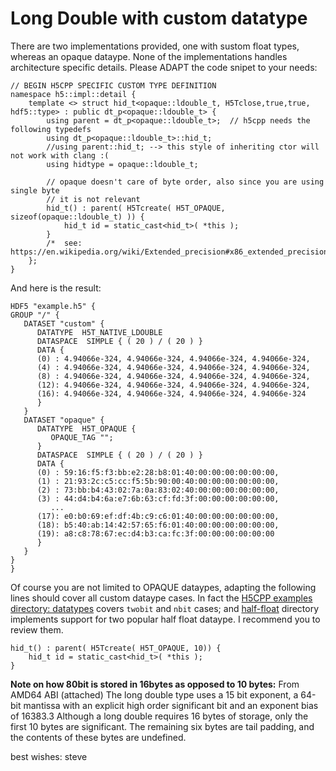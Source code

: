 # Long Double with custom datatype

There are two implementations provided, one with sustom float types, whereas an opaque dataype. None of the implementations handles architecture specific details. Please ADAPT the code snipet to your needs:


```
// BEGIN H5CPP SPECIFIC CUSTOM TYPE DEFINITION
namespace h5::impl::detail {
	template <> struct hid_t<opaque::ldouble_t, H5Tclose,true,true, hdf5::type> : public dt_p<opaque::ldouble_t> {
		using parent = dt_p<opaque::ldouble_t>;  // h5cpp needs the following typedefs
		using dt_p<opaque::ldouble_t>::hid_t;
		//using parent::hid_t; --> this style of inheriting ctor will not work with clang :(
		using hidtype = opaque::ldouble_t;

		// opaque doesn't care of byte order, also since you are using single byte
		// it is not relevant
		hid_t() : parent( H5Tcreate( H5T_OPAQUE, sizeof(opaque::ldouble_t) )) {
			hid_t id = static_cast<hid_t>( *this );
		}
		/*	see: https://en.wikipedia.org/wiki/Extended_precision#x86_extended_precision_format*/
	};
}
```

And here is the result:

```
HDF5 "example.h5" {
GROUP "/" {
   DATASET "custom" {
      DATATYPE  H5T_NATIVE_LDOUBLE
      DATASPACE  SIMPLE { ( 20 ) / ( 20 ) }
      DATA {
      (0) : 4.94066e-324, 4.94066e-324, 4.94066e-324, 4.94066e-324,
      (4) : 4.94066e-324, 4.94066e-324, 4.94066e-324, 4.94066e-324,
      (8) : 4.94066e-324, 4.94066e-324, 4.94066e-324, 4.94066e-324,
      (12): 4.94066e-324, 4.94066e-324, 4.94066e-324, 4.94066e-324,
      (16): 4.94066e-324, 4.94066e-324, 4.94066e-324, 4.94066e-324
      }
   }
   DATASET "opaque" {
      DATATYPE  H5T_OPAQUE {
         OPAQUE_TAG "";
      }
      DATASPACE  SIMPLE { ( 20 ) / ( 20 ) }
      DATA {
      (0) : 59:16:f5:f3:bb:e2:28:b8:01:40:00:00:00:00:00:00,
      (1) : 21:93:2c:c5:cc:f5:5b:90:00:40:00:00:00:00:00:00,
      (2) : 73:bb:b4:43:02:7a:0a:83:02:40:00:00:00:00:00:00,
      (3) : 44:d4:b4:6a:e7:6b:63:cf:fd:3f:00:00:00:00:00:00,
         ...
      (17): e0:b0:69:ef:df:4b:c9:c6:01:40:00:00:00:00:00:00,
      (18): b5:40:ab:14:42:57:65:f6:01:40:00:00:00:00:00:00,
      (19): a8:c8:78:67:ec:d4:b3:ca:fc:3f:00:00:00:00:00:00
      }
   }
}
}
```
Of course you are not limited to OPAQUE dataypes, adapting the following lines should cover all custom dataype cases. In fact the [H5CPP examples directory: datatypes](https://github.com/steven-varga/h5cpp/tree/master/examples/datatypes) covers `twobit` and `nbit` cases; and [half-float](https://github.com/steven-varga/h5cpp/tree/master/examples/half-float) directory implements support for two popular half float dataype. I recommend you to review them.
```
hid_t() : parent( H5Tcreate( H5T_OPAQUE, 10)) {
    hid_t id = static_cast<hid_t>( *this );
}
```

**Note on how 80bit is stored in 16bytes as opposed to 10 bytes:**
From AMD64 ABI (attached)
The long double type uses a 15 bit exponent, a 64-bit mantissa with an explicit high order significant bit and an exponent bias of 16383.3 Although a long double requires 16 bytes of storage, only the first 10 bytes are significant. The
remaining six bytes are tail padding, and the contents of these bytes are undefined.


best wishes: steve
